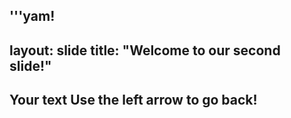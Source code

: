 '''yam!
---
layout: slide
title: "Welcome to our second slide!"
---
Your text
Use the left arrow to go back!
---
